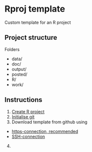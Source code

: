 # Rproj template
Custom template for an R project

## Project structure

Folders
- data/
- doc/
- output/
- posted/
- R/
- work/

## Instructions

1. [Create R project](https://support.rstudio.com/hc/en-us/articles/200526207-Using-Projects)
2. [Initialise git](https://git-scm.com/docs/git-init)
3. Download template from github using
- [https-connection, recommended](https://help.github.com/articles/which-remote-url-should-i-use/#cloning-with-https-urls-recommended)
- [SSH-connection](https://help.github.com/articles/connecting-to-github-with-ssh/)
4. 
